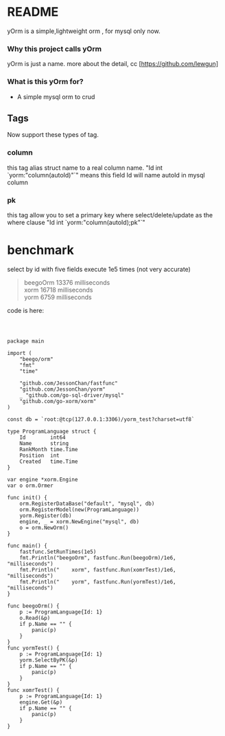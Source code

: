 # README #

yOrm is a simple,lightweight orm  , for mysql only now.

### Why this project calls yOrm ###

yOrm is just a name.
more about the detail, cc [https://github.com/lewgun]

### What is this yOrm for? ###

* A simple mysql orm to crud

## Tags ##
 
Now support these types of tag.

### column ###
this tag alias struct name to a real column name. "Id int \`yorm:"column(autoId)"\`" means this field Id will name autoId in mysql column

### pk ###
this tag allow you to set a primary key where select/delete/update as the where clause  "Id int \`yorm:"column(autoId);pk"\`"


# benchmark #

select by id with five fields execute 1e5 times (not very accurate)

> beegoOrm 13376 milliseconds   
>     xorm 16718 milliseconds   
>     yorm 6759 milliseconds   

code is here:



<pre>
<code>


package main

import (
	"beego/orm"
	"fmt"
	"time"

	"github.com/JessonChan/fastfunc"
	"github.com/JessonChan/yorm"
	_ "github.com/go-sql-driver/mysql"
	"github.com/go-xorm/xorm"
)

const db = `root:@tcp(127.0.0.1:3306)/yorm_test?charset=utf8`

type ProgramLanguage struct {
	Id        int64
	Name      string
	RankMonth time.Time
	Position  int
	Created   time.Time
}

var engine *xorm.Engine
var o orm.Ormer

func init() {
	orm.RegisterDataBase("default", "mysql", db)
	orm.RegisterModel(new(ProgramLanguage))
	yorm.Register(db)
	engine, _ = xorm.NewEngine("mysql", db)
	o = orm.NewOrm()
}

func main() {
	fastfunc.SetRunTimes(1e5)
	fmt.Println("beegoOrm", fastfunc.Run(beegoOrm)/1e6, "milliseconds")
	fmt.Println("    xorm", fastfunc.Run(xomrTest)/1e6, "milliseconds")
	fmt.Println("    yorm", fastfunc.Run(yormTest)/1e6, "milliseconds")
}

func beegoOrm() {
	p := ProgramLanguage{Id: 1}
	o.Read(&p)
	if p.Name == "" {
		panic(p)
	}
}
func yormTest() {
	p := ProgramLanguage{Id: 1}
	yorm.SelectByPK(&p)
	if p.Name == "" {
		panic(p)
	}
}
func xomrTest() {
	p := ProgramLanguage{Id: 1}
	engine.Get(&p)
	if p.Name == "" {
		panic(p)
	}
}

</code>
</pre>
